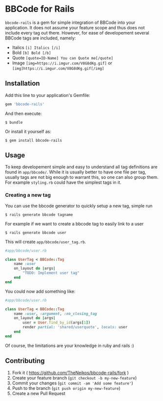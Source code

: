 # BBCode for Rails

`bbcode-rails` is a gem for simple integration of BBCode into your application.
It does not assume your feature scope and thus does not include every tag out
there. However, for ease of developement several BBCode tags are included,
namely:

- Italics `[i] Italics [/i]`
- Bold `[b] Bold [/b]`
- Quote `[quote=ID-Name] You can Quote me[/quote]`
- Image `[img=https://i.imgur.com/V8G8dKg.gif]` or `[img]https://i.imgur.com/V8G8dKg.gif[/img]`


## Installation

Add this line to your application's Gemfile:

```ruby
gem 'bbcode-rails'
```

And then execute:

    $ bundle

Or install it yourself as:

    $ gem install bbcode-rails

## Usage

To keep developement simple and easy to understand all tag definitions are found
in `app/bbcode/`. While it is usually better to have one file per tag, usually
tags are not big enough to warrant this, so one can also group them. For example
`styling.rb` could have the simplest tags in it.

### Creating a new tag

You can use the bbcode generator to quickly setup a new tag, simple run

    $ rails generate bbcode tagname

For example if we want to create a bbcode tag to easily link to a user

    $ rails generate bbcode user

This will create `app/bbcode/user_tag.rb`.

```ruby
#app/bbcode/user.rb

class UserTag < BBCode::Tag
    name :user
    on_layout do |args|
        "TODO: Implement user tag"
    end
end
```

You could now add something like:

```ruby
#app/bbcode/user.rb

class UserTag < BBCode::Tag
    name :user, :argument, :no_closing_tag
    on_layout do |args|
        user = User.find_by_id(args[1])
        render partial: 'shared/userquote', locals: user
    end
end
```

Of course, the limitations are your knowledge in ruby and rails :)


## Contributing

1. Fork it ( https://github.com/TheNeikos/bbcode-rails/fork )
2. Create your feature branch (`git checkout -b my-new-feature`)
3. Commit your changes (`git commit -am 'Add some feature'`)
4. Push to the branch (`git push origin my-new-feature`)
5. Create a new Pull Request
